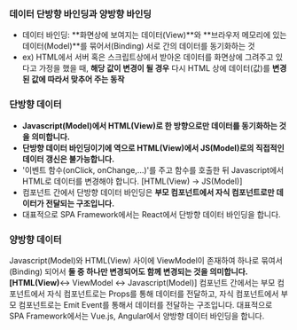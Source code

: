 ### 데이터 단방향 바인딩과 양방향 바인딩

- 데이터 바인딩: **화면상에 보여지는 데이터(View)**와 **브라우저 메모리에 있는 데이터(Model)**를 묶어서(Binding) 서로 간의 데이터를 동기화하는 것
- ex) HTML에서 서버 혹은 스크립트상에서 받아온 데이터를 화면상에 그려주고 있다고 가정을 했을 때, **해당 값이 변경이 될 경우** 다시 HTML 상에 데이터(값)를 **변경된 값에 따라서 맞추어 주는 동작**

### 단방향 데이터

- **Javascript(Model)에서 HTML(View)로 한 방향으로만 데이터를 동기화하는 것을 의미합니다.**
- **단방향 데이터 바인딩이기에 역으로 HTML(View)에서 JS(Model)로의 직접적인 데이터 갱신은 불가능합니다.**
- '이벤트 함수(onClick, onChange,...)'를 주고 함수를 호출한 뒤 Javascript에서 HTML로 데이터를 변경해야 합니다. [HTML(View) -> JS(Model)]
- 컴포넌트 간에서 단방향 데이터 바인딩은 **부모 컴포넌트에서 자식 컴포넌트로만 데이터가 전달되는 구조입니다.**
- 대표적으로 SPA Framework에서는 React에서 단방향 데이터 바인딩을 합니다.

### 양방향 데이터

Javascript(Model)와 HTML(View) 사이에 ViewModel이 존재하여 하나로 묶여서(Binding) 되어서
**둘 중 하나만 변경되어도 함께 변경되는 것을 의미합니다.**
**[HTML(View)**<-> ViewModel <-> Javascript(Model)]
컴포넌트 간에서는 부모 컴포넌트에서 자식 컴포넌트로는 Props를 통해 데이터를 전달하고,
자식 컴포넌트에서 부모 컴포넌트로는 Emit Event를 통해서 데이터를 전달하는 구조입니다.
대표적으로 SPA Framework에서는 Vue.js, Angular에서 양방향 데이터 바인딩을 합니다.
